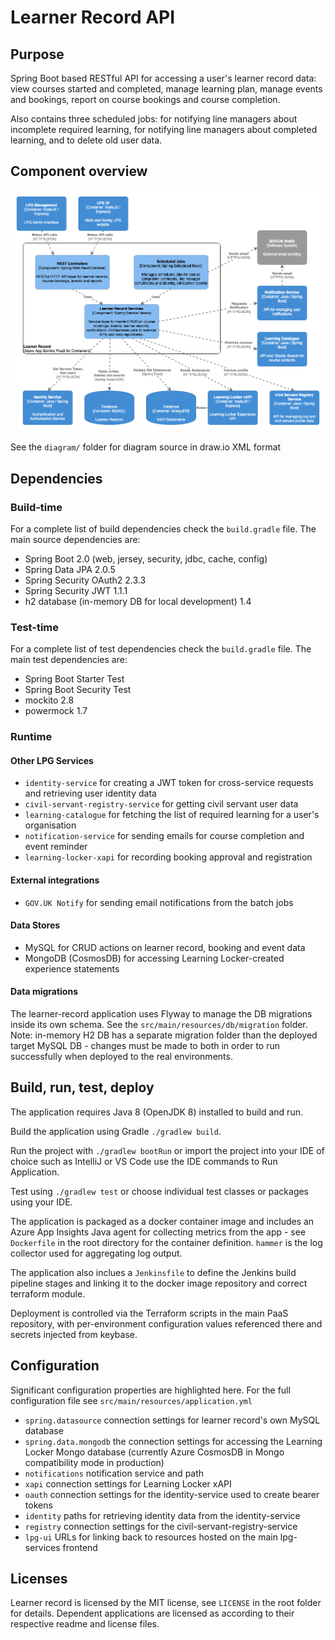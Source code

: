 # Learner Record API

## Purpose

Spring Boot based RESTful API for accessing a user's learner record data: view courses started and completed, manage learning plan, manage events and bookings, report on course bookings and course completion.

Also contains three scheduled jobs: for notifying line managers about incomplete required learning, for notifying line managers about completed learning, and to delete old user data.

## Component overview

![C4 Component diagram for Learner Record](diagram/learner-record-component.png)

See the `diagram/` folder for diagram source in draw.io XML format


## Dependencies

### Build-time

For a complete list of build dependencies check the `build.gradle` file. The main source dependencies are:  
- Spring Boot 2.0 (web, jersey, security, jdbc, cache, config)
- Spring Data JPA 2.0.5
- Spring Security OAuth2 2.3.3
- Spring Security JWT 1.1.1
- h2 database (in-memory DB for local development) 1.4

### Test-time

For a complete list of test dependencies check the `build.gradle` file. The main test dependencies are:  
- Spring Boot Starter Test
- Spring Boot Security Test
- mockito 2.8
- powermock 1.7

### Runtime 

#### Other LPG Services

- `identity-service` for creating a JWT token for cross-service requests and retrieving user identity data
- `civil-servant-registry-service` for getting civil servant user data
- `learning-catalogue` for fetching the list of required learning for a user's organisation
- `notification-service` for sending emails for course completion and event reminder
- `learning-locker-xapi` for recording booking approval and registration

#### External integrations

- `GOV.UK Notify` for sending email notifications from the batch jobs

#### Data Stores

- MySQL <version> for CRUD actions on learner record, booking and event data
- MongoDB <version> (CosmosDB) for accessing Learning Locker-created experience statements

#### Data migrations

The learner-record application uses Flyway to manage the DB migrations inside its own schema. See the `src/main/resources/db/migration` folder. Note: in-memory H2 DB has a separate migration folder than the deployed target MySQL DB - changes must be made to both in order to run successfully when deployed to the real environments.


## Build, run, test, deploy

The application requires Java 8 (OpenJDK 8) installed to build and run.

Build the application using Gradle `./gradlew build`.

Run the project with `./gradlew bootRun` or import the project into your IDE of choice such as IntelliJ or VS Code use the IDE commands to Run Application.

Test using `./gradlew test` or choose individual test classes or packages using your IDE.

The application is packaged as a docker container image and includes an Azure App Insights Java agent for collecting metrics from the app - see `Dockerfile` in the root directory for the container definition. `hammer` is the log collector used for aggregating log output.

The application also inclues a `Jenkinsfile` to define the Jenkins build pipeline stages and linking it to the docker image repository and correct terraform module.

Deployment is controlled via the Terraform scripts in the main PaaS repository, with per-environment configuration values referenced there and secrets injected from keybase.


## Configuration

Significant configuration properties are highlighted here. For the full configuration file see `src/main/resources/application.yml`

- `spring.datasource` connection settings for learner record's own MySQL database
- `spring.data.mongodb` the connection settings for accessing the Learning Locker Mongo database (currently Azure CosmosDB in Mongo compatibility mode in production)
- `notifications` notification service and path
- `xapi` connection settings for Learning Locker xAPI
- `oauth` connection settings for the identity-service used to create bearer tokens
- `identity` paths for retrieving identity data from the identity-service
- `registry` connection settings for the civil-servant-registry-service
- `lpg-ui` URLs for linking back to resources hosted on the main lpg-services frontend

## Licenses

Learner record is licensed by the MIT license, see `LICENSE` in the root folder for details. Dependent applications are licensed as according to their respective readme and license files.

